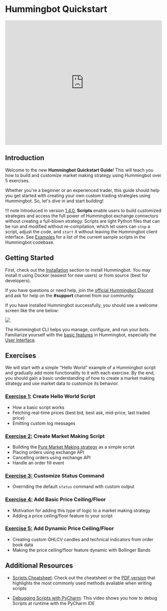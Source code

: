 # Hummingbot Quickstart

<iframe style="width:100%; min-height:400px;" src="https://www.youtube.com/embed/t3Su_F_SY_0" frameborder="0" allow="accelerometer; autoplay; encrypted-media; gyroscope; picture-in-picture" allowfullscreen></iframe>

## Introduction

Welcome to the new **Hummingbot Quickstart Guide**! This will teach you how to build and customize market making strategy using Hummingbot over 5 exercises.

Whether you're a beginner or an experienced trader, this guide should help you get started with creating your own custom trading strategies using Hummingbot. So, let's dive in and start building!

!!! note
    Introduced in version [1.4.0](./release-notes/1.4.0/), **Scripts** enable users to build customized strategies and access the full power of Hummingbot exchange connectors without creating a full-blown strategy. Scripts are light Python files that can be run and modified without re-compilation, which let users can `stop` a script, adjust the code, and `start` it without leaving the Hummingbot client interface. See [Examples](/scripts/examples) for a list of the current sample scripts in the Hummingbot codebase.

## Getting Started

First, check out the [Installation](/installation/) section to install Hummingbot. You may install it using Docker (easiest for new users) or from source (best for developers).

If you have questions or need help, join the [official Hummingbot Discord](https://discord.gg/hummingbot) and ask for help on the **#support** channel from our community.

If you have installed Hummingbot successfully, you should see a welcome screen like the one below:

![](/assets/img/welcome.png)

The Hummingbot CLI helps you manage, configure, and run your bots. Familiarize yourself with the [basic features](/operation/) in Hummingbot, especially the [User Interface](/operation/user-interface/).

## Exercises

We will start with a simple "Hello World" example of a Hummingbot script and gradually add more functionality to it with each exercise. By the end, you should gain a basic understanding of how to create a market making strategy and use market data to customize its behavior.

### [Exercise 1:](custom-pmm-1.md) Create Hello World Script

- How a basic script works
- Fetching real-time prices (best bid, best ask, mid-price, last traded price)
- Emitting custom log messages

### [Exercise 2:](custom-pmm-2.md) Create Market Making Script

- Building the [Pure Market Making strategy](https://docs.hummingbot.org/strategies/pure-market-making/) as a simple script
- Placing orders using exchange API
- Cancelling orders using exchange API
- Handle an order fill event

### [Exercise 3:](custom-pmm-3.md) Customize Status Command

- Overriding the default `status` command with custom output

### [Exercise 4:](custom-pmm-4.md) Add Basic Price Ceiling/Floor

- Motivation for adding this type of logic to a market making strategy
- Adding a price ceiling/floor feature to your script

### [Exercise 5:](custom-pmm-5.md) Add Dynamic Price Ceiling/Floor

- Creating custom OHLCV candles and technical indicators from order book data
- Making the price ceiling/floor feature dynamic with Bollinger Bands

## Additional Resources

- [Scripts Cheatsheet](/scripts/cheatsheet): Check out the cheatsheet or the [PDF version](/scripts/cheatsheet.pdf) that highlights the most commonly used methods available when writing scripts

- [Debugging Scripts with PyCharm](https://www.youtube.com/watch?v=2O6Ge25rsLk): This video shows you how to debug Scripts at runtime with the PyCharm IDE
